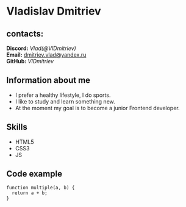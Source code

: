 # Vladislav Dmitriev

## contacts:  

**Discord:** *Vlad(@VlDmitriev)*  
**Email:** dmitriev.vlad@yandex.ru  
**GitHub:** *VlDmitriev*   



## Information about me  
* I prefer a healthy lifestyle, I do sports.
* I like to study and learn something new.
* At the moment my goal is to become a junior Frontend developer.   



## Skills  

* HTML5  
* CSS3
* JS      


## Code example  

```
function multiple(a, b) {
  return a + b;
}

```   